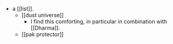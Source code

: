 - a [[list]].
  - [[dust universe]]
    - I find this comforting, in particular in combination with [[Dharma]].
  - [[pak protector]]